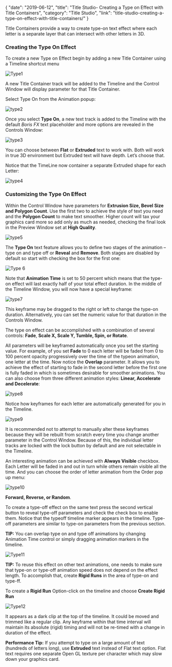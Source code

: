 {
"date": "2019-06-12",
"title": "Title Studio- Creating a Type on Effect with Title Containers",
"category": "Title Studio",
"link": "title-studio-creating-a-type-on-effect-with-title-containers/"
}

 Title Containers provide a way to create type-on text effect where each letter is a separate layer that can intersect with other letters in 3D.


### Creating the Type On Effect


To create a new Type on Effect begin by adding a new Title Container using a Timeline shortcut menu


![Type1](https://borisfx-com-res.cloudinary.com/image/upload//documentation/continuum/uploads/2016/03/Type1.png)


A new Title Container track will be added to the Timeline and the Control Window will display parameter for that Title Container.


Select Type On from the Animation popup:


![type2](https://borisfx-com-res.cloudinary.com/image/upload//documentation/continuum/uploads/2016/03/type2.png)


Once you select **Type On**, a new text track is added to the Timeline with the default *Boris FX* text placeholder and more options are revealed in the Controls Window:


![type3](https://borisfx-com-res.cloudinary.com/image/upload//documentation/continuum/uploads/2016/03/type3.png)


You can choose between **Flat** or **Extruded** text to work with. Both will work in true 3D environment but Extruded text will have depth. Let’s choose that.


Notice that the TimeLine now container a separate Extruded shape for each Letter:


![type4](https://borisfx-com-res.cloudinary.com/image/upload//documentation/continuum/uploads/2016/03/type4.png)


### Customizing the Type On Effect


Within the Control Window have parameters for **Extrusion Size, Bevel Size and Polygon Count**. Use the first two to achieve the style of text you need and the **Polygon Count** to make text smoother. Higher count will tax your graphics card more so add only as much as needed, checking the final look in the Preview Window set at **High Quality**.


![type5](https://borisfx-com-res.cloudinary.com/image/upload//documentation/continuum/uploads/2016/03/type5.png)


The **Type On** text feature allows you to define two stages of the animation – type on and type off or **Reveal** and **Remove**. Both stages are disabled by default so start with checking the box for the first one:


![Type 6](https://borisfx-com-res.cloudinary.com/image/upload//documentation/continuum/uploads/2016/03/Type-6.png)


Note that **Animation Time** is set to 50 percent which means that the type-on effect will last exactly half of your total effect duration. In the middle of the Timeline Window, you will now have a special keyframe:


![type7](https://borisfx-com-res.cloudinary.com/image/upload//documentation/continuum/uploads/2016/03/type7.png)


This keyframe may be dragged to the right or left to change the type-on duration. Alternatively, you can set the numeric value for that duration in the Controls Window.


The type on effect can be accomplished with a combination of several controls: **Fade**, **Scale X, Scale Y, Tumble, Spin, or Rotate**.


All parameters will be keyframed automatically once you set the starting value. For example, of you set **Fade** to 0 each letter will be faded from 0 to 100 percent opacity progressively over the time of the typeon animation, one letter at the time. Now notice the **Overlap** parameter. It allows you to achieve the effect of starting to fade in the second letter before the first one is fully faded in which is sometimes desirable for smoother animations. You can also choose from three different animation styles: **Linear, Accelerate and Decelerate**:


![type8](https://borisfx-com-res.cloudinary.com/image/upload//documentation/continuum/uploads/2016/03/type8.png)


Notice how keyframes for each letter are automatically generated for you in the Timeline.


![type9](https://borisfx-com-res.cloudinary.com/image/upload//documentation/continuum/uploads/2016/03/type9.png)


It is recommended not to attempt to manually alter these keyframes because they will be rebuilt from scratch every time you change another parameter in the Control Window. Because of this, the individual letter tracks are locked with the lock button by default and are not selectable in the Timeline.


An interesting animation can be achieved with **Always Visible** checkbox. Each Letter will be faded in and out in turn while others remain visible all the time. And you can choose the order of letter animation from the Order pop up menu:


![type10](https://borisfx-com-res.cloudinary.com/image/upload//documentation/continuum/uploads/2016/03/type10.png)


**Forward, Reverse, or Random**.


To create a type-off effect on the same text press the second vertical button to reveal type-off parameters and check the check box to enable them. Notice that the typeoff timeline marker appears in the timeline. Type-off parameters are similar to type-on parameters from the previous section.


**TIP:** You can overlap type on and type off animations by changing Animation Time control or simply dragging animation markers in the timeline.


![Type11](https://borisfx-com-res.cloudinary.com/image/upload//documentation/continuum/uploads/2016/03/Type11.png)


**TIP:** To reuse this effect on other text animations, one needs to make sure that type-on or type-off animation speed does not depend on the effect length. To accomplish that, create **Rigid Runs** in the area of type-on and type-ff.


To create a **Rigid Run** Option-click on the timeline and choose **Create Rigid Run**


![Type12](https://borisfx-com-res.cloudinary.com/image/upload//documentation/continuum/uploads/2016/03/Type12.png)


It appears as a dark clip at the top of the timeline. It could be moved and trimmed like a regular clip. Any keyframe within that time interval will maintain its absolute (rigid) timing and will not be re-timed with a change in duration of the effect.


**Performance Tip:** If you attempt to type on a large amount of text (hundreds of letters long), use **Extruded** text instead of Flat text option. Flat text requires one separate Open GL texture per character which may slow down your graphics card.


